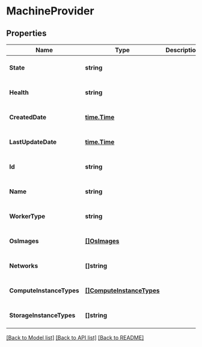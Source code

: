 # MachineProvider

## Properties
Name | Type | Description | Notes
------------ | ------------- | ------------- | -------------
**State** | **string** |  | [optional] [default to null]
**Health** | **string** |  | [optional] [default to null]
**CreatedDate** | [**time.Time**](time.Time.md) |  | [optional] [default to null]
**LastUpdateDate** | [**time.Time**](time.Time.md) |  | [optional] [default to null]
**Id** | **string** |  | [optional] [default to null]
**Name** | **string** |  | [optional] [default to null]
**WorkerType** | **string** |  | [optional] [default to null]
**OsImages** | [**[]OsImages**](OsImages.md) |  | [optional] [default to null]
**Networks** | **[]string** |  | [optional] [default to null]
**ComputeInstanceTypes** | [**[]ComputeInstanceTypes**](ComputeInstanceTypes.md) |  | [optional] [default to null]
**StorageInstanceTypes** | **[]string** |  | [optional] [default to null]

[[Back to Model list]](../README.md#documentation-for-models) [[Back to API list]](../README.md#documentation-for-api-endpoints) [[Back to README]](../README.md)

